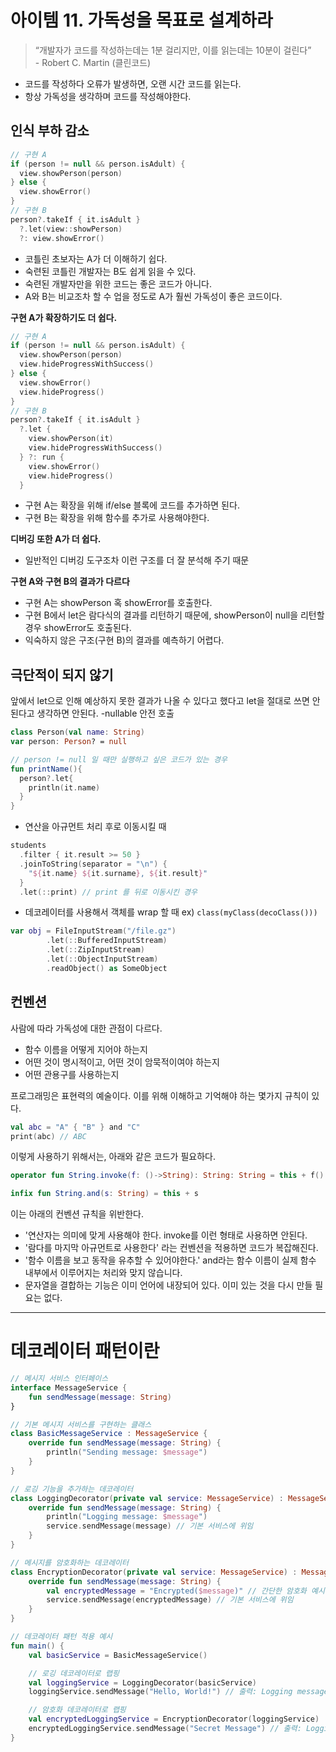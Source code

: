 # 아이템 11. 가독성을 목표로 설계하라

> “개발자가 코드를 작성하는데는 1분 걸리지만, 이를 읽는데는 10분이 걸린다”  
>                                - Robert C. Martin (클린코드)

- 코드를 작성하다 오류가 발생하면, 오랜 시간 코드를 읽는다.
- 항상 가독성을 생각하며 코드를 작성해야한다.

## 인식 부하 감소
```kotlin
// 구현 A
if (person != null && person.isAdult) {
  view.showPerson(person)
} else {
  view.showError()
}
// 구현 B
person?.takeIf { it.isAdult }
  ?.let(view::showPerson)
  ?: view.showError()
```
- 코틀린 초보자는 A가 더 이해하기 쉽다.
- 숙련된 코틀린 개발자는 B도 쉽게 읽을 수 있다.
- 숙련된 개발자만을 위한 코드는 좋은 코드가 아니다.
- A와 B는 비교조차 할 수 업을 정도로 A가 훨씬 가독성이 좋은 코드이다.

**구현 A가 확장하기도 더 쉽다.**

```kotlin
// 구현 A
if (person != null && person.isAdult) {
  view.showPerson(person)
  view.hideProgressWithSuccess()
} else {
  view.showError()
  view.hideProgress()
}
// 구현 B
person?.takeIf { it.isAdult }
  ?.let {
    view.showPerson(it)
    view.hideProgressWithSuccess()
  } ?: run {
    view.showError()
    view.hideProgress()
  }
```
- 구현 A는 확장을 위해 if/else 블록에 코드를 추가하면 된다.
- 구현 B는 확장을 위해 함수를 추가로 사용해야한다.

**디버깅 또한 A가 더 쉽다.**
- 일반적인 디버깅 도구조차 이런 구조를 더 잘 분석해 주기 때문

**구현 A와 구현 B의 결과가 다르다**
- 구현 A는 showPerson 혹 showError를 호출한다.
- 구현 B에서 let은 람다식의 결과를 리턴하기 때문에, showPerson이 null을 리턴할 경우 showError도 호출된다.
- 익숙하지 않은 구조(구현 B)의 결과를 예측하기 어렵다.

## 극단적이 되지 않기
앞에서 let으로 인해 예상하지 못한 결과가 나올 수 있다고 했다고 let을 절대로 쓰면 안된다고 생각하면 안된다.
-nullable 안전 호출

```kotlin
class Person(val name: String)
var person: Person? = null

// person != null 일 때만 실행하고 싶은 코드가 있는 경우
fun printName(){
  person?.let{
    println(it.name)
  }
}
```

- 연산을 아규먼트 처리 후로 이동시킬 때
```kotlin
students
  .filter { it.result >= 50 }
  .joinToString(separator = "\n") {
    "${it.name} ${it.surname}, ${it.result}"
  }
  .let(::print) // print 를 뒤로 이동시킨 경우
```

- 데코레이터를 사용해서 객체를 wrap 할 때 ex) `class(myClass(decoClass()))`
```kotlin
var obj = FileInputStream("/file.gz")
    	.let(::BufferedInputStream)
    	.let(::ZipInputStream)
    	.let(::ObjectInputStream)
    	.readObject() as SomeObject
```

## 컨벤션
사람에 따라 가독성에 대한 관점이 다르다.

- 함수 이름을 어떻게 지어야 하는지
- 어떤 것이 명시적이고, 어떤 것이 암묵적이여야 하는지
- 어떤 관용구를 사용하는지

프로그래밍은 표현력의 예술이다. 이를 위해 이해하고 기억해야 하는 몇가지 규칙이 있다.
```kotlin
val abc = "A" { "B" } and "C"
print(abc) // ABC
```
이렇게 사용하기 위해서는, 아래와 같은 코드가 필요하다.

```kotlin
operator fun String.invoke(f: ()->String): String: String = this + f()

infix fun String.and(s: String) = this + s
```
이는 아래의 컨벤션 규칙을 위반한다.
- '연산자는 의미에 맞게 사용해야 한다. invoke를 이런 형태로 사용하면 안된다.
- '람다를 마지막 아규먼트로 사용한다' 라는 컨벤션을 적용하면 코드가 복잡해진다.
- '함수 이름을 보고 동작을 유추할 수 있어야한다.' and라는 함수 이름이 실제 함수 내부에서 이루어지는 처리와 맞지 않습니다.
- 문자열을 결합하는 기능은 이미 언어에 내장되어 있다. 이미 있는 것을 다시 만들 필요는 없다.

---
# 데코레이터 패턴이란

```kotlin
// 메시지 서비스 인터페이스
interface MessageService {
    fun sendMessage(message: String)
}

// 기본 메시지 서비스를 구현하는 클래스
class BasicMessageService : MessageService {
    override fun sendMessage(message: String) {
        println("Sending message: $message")
    }
}

// 로깅 기능을 추가하는 데코레이터
class LoggingDecorator(private val service: MessageService) : MessageService {
    override fun sendMessage(message: String) {
        println("Logging message: $message")
        service.sendMessage(message) // 기본 서비스에 위임
    }
}

// 메시지를 암호화하는 데코레이터
class EncryptionDecorator(private val service: MessageService) : MessageService {
    override fun sendMessage(message: String) {
        val encryptedMessage = "Encrypted($message)" // 간단한 암호화 예시
        service.sendMessage(encryptedMessage) // 기본 서비스에 위임
    }
}

// 데코레이터 패턴 적용 예시
fun main() {
    val basicService = BasicMessageService()

    // 로깅 데코레이터로 랩핑
    val loggingService = LoggingDecorator(basicService)
    loggingService.sendMessage("Hello, World!") // 출력: Logging message, Sending message

    // 암호화 데코레이터로 랩핑
    val encryptedLoggingService = EncryptionDecorator(loggingService)
    encryptedLoggingService.sendMessage("Secret Message") // 출력: Logging message, Sending message with encryption
}
```
